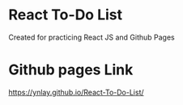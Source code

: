 # React To-Do List  
Created for practicing React JS and Github Pages

# Github pages Link 
https://ynlay.github.io/React-To-Do-List/


